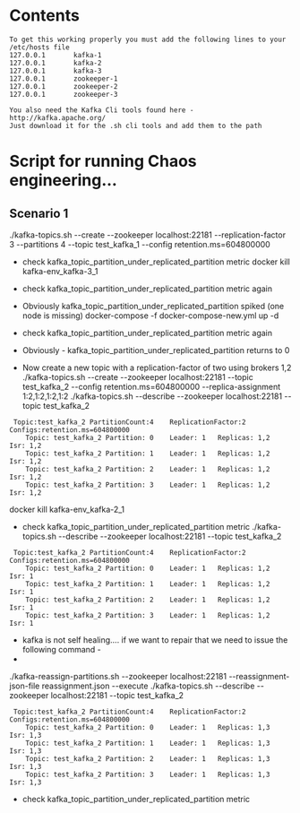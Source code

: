 # Contents

```
To get this working properly you must add the following lines to your /etc/hosts file
127.0.0.1       kafka-1
127.0.0.1       kafka-2
127.0.0.1       kafka-3
127.0.0.1       zookeeper-1
127.0.0.1       zookeeper-2
127.0.0.1       zookeeper-3
```

```
You also need the Kafka Cli tools found here - http://kafka.apache.org/
Just download it for the .sh cli tools and add them to the path
```

# Script for running Chaos engineering...
## Scenario 1
./kafka-topics.sh --create --zookeeper localhost:22181 --replication-factor 3 --partitions 4 --topic test_kafka_1 --config retention.ms=604800000
- check kafka_topic_partition_under_replicated_partition metric
docker kill kafka-env_kafka-3_1
- check kafka_topic_partition_under_replicated_partition metric again
- Obviously kafka_topic_partition_under_replicated_partition spiked (one node is missing)
docker-compose -f docker-compose-new.yml up -d
- check kafka_topic_partition_under_replicated_partition metric again
- Obviously - kafka_topic_partition_under_replicated_partition returns to 0

- Now create a new topic with a replication-factor of two using brokers 1,2
./kafka-topics.sh --create --zookeeper localhost:22181 --topic test_kafka_2 --config retention.ms=604800000 --replica-assignment 1:2,1:2,1:2,1:2
./kafka-topics.sh --describe --zookeeper localhost:22181 --topic test_kafka_2
```
 Topic:test_kafka_2	PartitionCount:4	ReplicationFactor:2	Configs:retention.ms=604800000
	Topic: test_kafka_2	Partition: 0	Leader: 1	Replicas: 1,2	Isr: 1,2
	Topic: test_kafka_2	Partition: 1	Leader: 1	Replicas: 1,2	Isr: 1,2
	Topic: test_kafka_2	Partition: 2	Leader: 1	Replicas: 1,2	Isr: 1,2
	Topic: test_kafka_2	Partition: 3	Leader: 1	Replicas: 1,2	Isr: 1,2
```

docker kill kafka-env_kafka-2_1
- check kafka_topic_partition_under_replicated_partition metric
./kafka-topics.sh --describe --zookeeper localhost:22181 --topic test_kafka_2
```
 Topic:test_kafka_2	PartitionCount:4	ReplicationFactor:2	Configs:retention.ms=604800000
	Topic: test_kafka_2	Partition: 0	Leader: 1	Replicas: 1,2	Isr: 1
	Topic: test_kafka_2	Partition: 1	Leader: 1	Replicas: 1,2	Isr: 1
	Topic: test_kafka_2	Partition: 2	Leader: 1	Replicas: 1,2	Isr: 1
	Topic: test_kafka_2	Partition: 3	Leader: 1	Replicas: 1,2	Isr: 1
```

- kafka is not self healing.... if we want to repair that we need to issue the following command -
-
./kafka-reassign-partitions.sh --zookeeper localhost:22181 --reassignment-json-file reassignment.json --execute
./kafka-topics.sh --describe --zookeeper localhost:22181 --topic test_kafka_2
```
 Topic:test_kafka_2	PartitionCount:4	ReplicationFactor:2	Configs:retention.ms=604800000
	Topic: test_kafka_2	Partition: 0	Leader: 1	Replicas: 1,3	Isr: 1,3
	Topic: test_kafka_2	Partition: 1	Leader: 1	Replicas: 1,3	Isr: 1,3
	Topic: test_kafka_2	Partition: 2	Leader: 1	Replicas: 1,3	Isr: 1,3
	Topic: test_kafka_2	Partition: 3	Leader: 1	Replicas: 1,3	Isr: 1,3
```

- check kafka_topic_partition_under_replicated_partition metric
